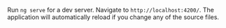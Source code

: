 ﻿
Run `ng serve` for a dev server. Navigate to `http://localhost:4200/`. The application will automatically reload if you change any of the source files.
